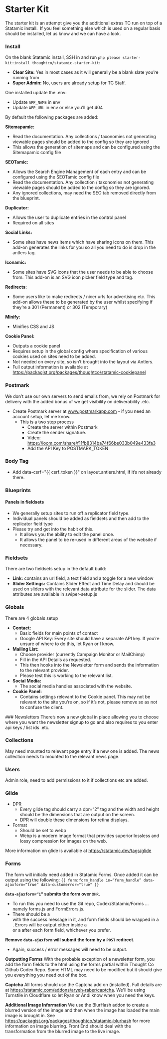 # Starter Kit
The starter kit is an attempt give you the additional extras TC run on top of a Statamic install.  If you feel something else which is used on a regular basis should be installed, let us know and we can have a look.

### Install

On the blank Statamic install, SSH in and run `php please starter-kit:install thoughtco/statamic-starter-kit`:
- **Clear Site:** Yes in most cases as it will generally be a blank slate you’re running from
- **Super Admin:** No, users are already setup for TC Staff.

One installed update the .env:
- Update ``APP_NAME`` in env
- Update ``APP_URL`` in env or else you’ll get 404

By default the following packages are added:

**Sitemapamic:**
- Read the documentation. Any collections / taxonomies not generating viewable pages should be added to the config so they are ignored 
- This allows the generation of sitemaps and can be configured using the Sitemapamic config file

**SEOTamic:**
- Allows the Search Engine Management of each entry and can be configured using the SEOTamic config file
- Read the documentation. Any collection / taxonomies not generating viewable pages should be added to the config so they are ignored.
- Any ignored collections, may need the SEO tab removed directly from the blueprint. 
  
**Duplicator:**
- Allows the user to duplicate entries in the control panel
- Required on all sites 

**Social Links:**
- Some sites have news items which have sharing icons on them. This add-on generates the links for you so all you need to do is drop in the antlers tag. 

**Iconamic:**
- Some sites have SVG icons that the user needs to be able to choose from. This add-on is an SVG icon picker field type and tag. 

**Redirects:**
- Some users like to make redirects / nicer urls for advertising etc. This add-on allows these to be generated by the user whilst specifying if they’re a 301 (Permanent) or 302 (Temporary) 

**Minify:**
- Minifies CSS and JS 

**Cookie Panel:**
- Outputs a cookie panel
- Requires setup in the global config where specification of various cookies used on sites need to be added.
- Not needed on every site, so isn’t brought into the layout via Antlers.
- Full output information is available at https://packagist.org/packages/thoughtco/statamic-cookiepanel

### Postmark
We don’t use our own servers to send emails from, we rely on Postmark for delivery with the added bonus of we get visibility on deliverability .etc.

- Create Postmark server at www.postmarkapp.com - if you need an account setup, let me know. 
    - This is a two step process
        - Create the server within Postmark
        - Create the sender signature.
        - Video: https://loom.com/share/f11fb8314ba74f66be033b049e433fa3
        - Add the API Key to POSTMARK_TOKEN

### Body Tag
- Add  data-csrf="{{ csrf_token }}" on layout.antlers.html, if it’s not already there.

### Blueprints

#### Panels in fieldsets
- We generally setup sites to run off a replicator field type. 
- Individual panels should be added as fieldsets and then add to the replicator field type
- Please try and get into the habit of this.
    - It allows you the ability to edit the panel once.
    - It allows the panel to be re-used in different areas of the website if necessary.

### Fieldsets
There are two fieldsets setup in the default build:
- **Link:** contains an url field, a text field and a toggle for a new window
- **Slider Settings:** Contains Slider Effect and Time Delay and should be used on sliders with the relevant data attribute for the slider. The data attributes are available in swiper-setup.js

### Globals
There are 4 globals setup
- **Contact:**
  - Basic fields for main points of contact
  - Google API Key: Every site should have a separate API key. If you’re unsure of where to do this, let Ryan or I know.
- **Mailing List:**
  - Choose provider (currently Campaign Monitor or MailChimp)
  - Fill in the API Details as requested.
  - This then hooks into the Newsletter form and sends the information to the relevant provider.
  - Please test this is working to the relevant list.
- **Social Media:**
  - The social media handles associated with the website.
- **Cookie Panel:**
  - Contains settings relevant to the Cookie panel. This may not be relevant to the site you’re on, so if it’s not, please remove so as not to confuse the client.

### Newsletters
There’s now a new global in place allowing you to choose where you want the newsletter signup to go and also requires to you enter api keys / list ids .etc.

### Collections
May need mounted to relevant page entry if a new one is added. The news collection needs to mounted to the relevant news page.

### Users
Admin role, need to add permissions to it if collections etc are added.

### Glide
- DPR
  - Every glide tag should carry a dpr=“2” tag and the width and height should be the dimensions that are output on the screen.
  - DPR will double these dimensions for retina displays.
- Format
  - Should be set to webp
  - Webp is a modern image format that provides superior lossless and lossy compression for images on the web.

More information on glide is available at https://statamic.dev/tags/glide

### Forms
The form will initially need added in Statamic Forms. Once added it can be output using the following:
``{{ form:form_handle in=“form_handle” data-ajaxform=“true” data-customerror="true" }}``

**``data-ajaxform=“1”`` submits the form over `XHR`.**
- To run this you need to use the Git repo, Codex/Statamic/Forms … namely forms.js and FormErrors.js. 
- There should be a <div class=“success”> with the success message in it, and form fields should be wrapped in a <div class=“fields”>. Errors will be output either inside a <div class=“errors”> or a <span class=“error”> after each form field, whichever you prefer.

**Remove ``data-ajaxform`` will submit the form by a ``POST`` redirect.**
- Again, success / error messages will need to be output.
  
**Outputting Forms**
With the probable exception of a newsletter form, you add the form fields to the html using the forms partial within Thought Co Github Codex Repo. 
Some HTML may need to be modified but it should give you everything you need out of the box.

**Captcha**
All forms should use the Captcha add on (installed). Full details are at https://statamic.com/addons/aryeh-raber/captcha.
We'll be using Turnstile in Cloudflare so let Ryan or Andi know when you need the keys.

**Additional Image Information**
We use the BlurHash addon to create a blurred version of the image and then when the image has loaded the main image is brought in.
See https://packagist.org/packages/thoughtco/statamic-blurhash for more information on image blurring. Front End should deal with the 
transformation from the blurred image to the live image.